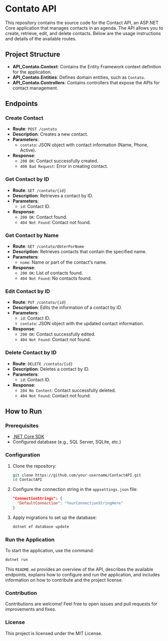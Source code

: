 # Contato API

This repository contains the source code for the Contact API, an ASP.NET Core application that manages contacts in an agenda. The API allows you to create, retrieve, edit, and delete contacts. Below are the usage instructions and details of the available routes.

## Project Structure

- **API_Contato.Context**: Contains the Entity Framework context definition for the application.
- **API_Contato.Entities**: Defines domain entities, such as `Contato`.
- **API_Contato.Controllers**: Contains controllers that expose the APIs for contact management.

## Endpoints

### Create Contact

- **Route**: `POST /contato`
- **Description**: Creates a new contact.
- **Parameters**: 
  - `contato`: JSON object with contact information (Name, Phone, Active).
- **Response**: 
  - `200 OK`: Contact successfully created.
  - `400 Bad Request`: Error in creating contact.

### Get Contact by ID

- **Route**: `GET /contato/{id}`
- **Description**: Retrieves a contact by ID.
- **Parameters**: 
  - `id`: Contact ID.
- **Response**: 
  - `200 OK`: Contact found.
  - `404 Not Found`: Contact not found.

### Get Contact by Name

- **Route**: `GET /contato/ObterPorNome`
- **Description**: Retrieves contacts that contain the specified name.
- **Parameters**: 
  - `nome`: Name or part of the contact's name.
- **Response**: 
  - `200 OK`: List of contacts found.
  - `404 Not Found`: No contacts found.

### Edit Contact by ID

- **Route**: `PUT /contato/{id}`
- **Description**: Edits the information of a contact by ID.
- **Parameters**: 
  - `id`: Contact ID.
  - `contato`: JSON object with the updated contact information.
- **Response**: 
  - `200 OK`: Contact successfully edited.
  - `404 Not Found`: Contact not found.

### Delete Contact by ID

- **Route**: `DELETE /contato/{id}`
- **Description**: Deletes a contact by ID.
- **Parameters**: 
  - `id`: Contact ID.
- **Response**: 
  - `204 No Content`: Contact successfully deleted.
  - `404 Not Found`: Contact not found.

## How to Run

### Prerequisites

- [.NET Core SDK](https://dotnet.microsoft.com/download)
- Configured database (e.g., SQL Server, SQLite, etc.)

### Configuration

1. Clone the repository:
    ```sh
    git clone https://github.com/your-username/ContactAPI.git
    cd ContactAPI
    ```

2. Configure the connection string in the `appsettings.json` file:
    ```json
    "ConnectionStrings": {
      "DefaultConnection": "YourConnectionStringHere"
    }
    ```

3. Apply migrations to set up the database:
    ```sh
    dotnet ef database update
    ```

### Run the Application

To start the application, use the command:
```sh
dotnet run
```

This `README.md` provides an overview of the API, describes the available endpoints, explains how to configure and run the application, and includes information on how to contribute and the project license.


### Contribution
Contributions are welcome! Feel free to open issues and pull requests for improvements and fixes.

### License
This project is licensed under the MIT License.

